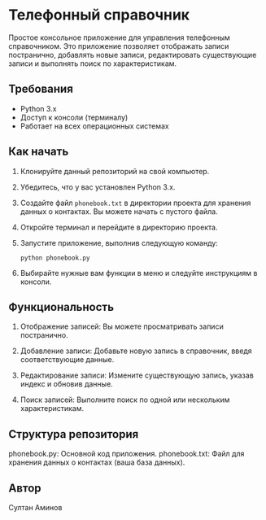 # Телефонный справочник

Простое консольное приложение для управления телефонным справочником. Это приложение позволяет отображать записи постранично, добавлять новые записи, редактировать существующие записи и выполнять поиск по характеристикам.

## Требования

- Python 3.x
- Доступ к консоли (терминалу)
- Работает на всех операционных системах

## Как начать

1. Клонируйте данный репозиторий на свой компьютер.

2. Убедитесь, что у вас установлен Python 3.x.

3. Создайте файл `phonebook.txt` в директории проекта для хранения данных о контактах. Вы можете начать с пустого файла.

4. Откройте терминал и перейдите в директорию проекта.

5. Запустите приложение, выполнив следующую команду:

   ```
   python phonebook.py
   ```

6. Выбирайте нужные вам функции в меню и следуйте инструкциям в консоли.


## Функциональность
1. Отображение записей: Вы можете просматривать записи постранично.

2. Добавление записи: Добавьте новую запись в справочник, введя соответствующие данные.

3. Редактирование записи: Измените существующую запись, указав индекс и обновив данные.

4. Поиск записей: Выполните поиск по одной или нескольким характеристикам.


## Структура репозитория
phonebook.py: Основной код приложения.
phonebook.txt: Файл для хранения данных о контактах (ваша база данных).


## Автор
Султан Аминов